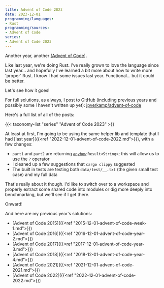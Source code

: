 ```yaml
---
title: Advent of Code 2023
date: 2023-12-01
programming/languages:
- Rust
programming/sources:
- Advent of Code
series:
- Advent of Code 2023
---
```

Another year, another [[Advent of Code]](). 

Like last year, we're doing Rust. I've really grown to love the language since last year... and hopefully I've learned a bit more about how to write more 'proper' Rust. I know I had some issues last year. Functional... but it could be better.

Let's see how it goes!

For full solutions, as always, I post to GitHub (including previous years and possibly some I haven't written up yet): <a href="https://github.com/jpverkamp/advent-of-code">jpverkamp/advent-of-code</a>

<!--more-->

Here's a full list of all of the posts:

{{< taxonomy-list "series" "Advent of Code 2023" >}}

At least at first, I'm going to be using the same helper lib and template that I had [last year]({{<ref "2022-12-01-advent-of-code-2022.md">}}), with a few changes:

* `part1` and `part2` are returning [`anyhow`](https://docs.rs/anyhow/latest/anyhow/) `Result<String>`; this will allow us to use the `?` operator
* I cleaned up a few suggestions that `cargo clippy` suggested
* The built in tests are testing both `data/test/__.txt` (the given small test case) and my full data

That's really about it though. I'd like to switch over to a workspace and properly extract some shared code into modules or dig more deeply into benchmarking, but we'll see if I get there. 

Onward!

And here are my previous year's solutions:

- [Advent of Code 2015]({{<ref "2015-12-01-advent-of-code-week-1.md">}})
- [Advent of Code 2016]({{<ref "2016-12-01-advent-of-code-year-2.md">}})
- [Advent of Code 2017]({{<ref "2017-12-01-advent-of-code-year-3.md">}})
- [Advent of Code 2018]({{<ref "2018-12-01-advent-of-code-year-4.md">}})
- [Advent of Code 2021]({{<ref "2021-12-01-advent-of-code-2021.md">}})
- [Advent of Code 2022]({{<ref "2022-12-01-advent-of-code-2022.md">}})
